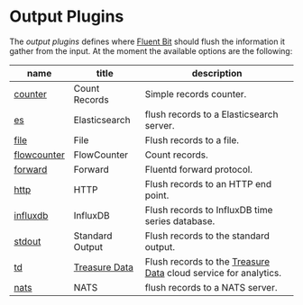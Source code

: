 # Output Plugins

The _output plugins_ defines where [Fluent Bit](http://fluentbit.io) should flush the information it gather from the input. At the moment the available options are the following:

| name                      |  title             | description     |
|---------------------------|--------------------|-----------------|
| [counter](counter.md)     | Count Records      | Simple records counter.  |
| [es](elasticsearch.md)    | Elasticsearch | flush records to a Elasticsearch server.|
| [file](file.md)           | File               | Flush records to a file. |
| [flowcounter](flowcounter.md)| FlowCounter     | Count records.   |
| [forward](forward.md)     | Forward  | Fluentd forward protocol. |
| [http](http.md)           | HTTP     | Flush records to an HTTP end point. |
| [influxdb](influxdb.md)   | InfluxDB | Flush records to InfluxDB time series database. |
| [stdout](stdout.md)       | Standard Output | Flush records to the standard output.|
| [td](td.md)     | [Treasure Data](http://www.treasuredata.com) | Flush records to the [Treasure Data](http://www.treasuredata.com) cloud service for analytics.|
| [nats](nats.md) | NATS          | flush records to a NATS server. |
